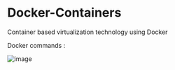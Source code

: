 # Docker-Containers
Container based virtualization technology using Docker

Docker commands : 

![image](https://user-images.githubusercontent.com/35003840/213896692-a0636506-938a-48ae-926e-9bd0ce42054b.png)

